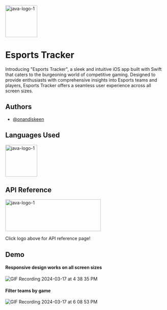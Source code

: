 <img src="https://github.com/onandiskeen/Minesweeper/assets/46636543/b3a43983-2b59-448f-8a58-dce935bccd50" alt="java-logo-1" width="100" height="100"> 

# Esports Tracker

Introducing "Esports Tracker", a sleek and intuitive iOS app built with Swift that caters to the burgeoning world of competitive gaming. Designed to provide enthusiasts with comprehensive insights into Esports teams and players, Esports Tracker offers a seamless user experience across all screen sizes.


## Authors

- [@onandiskeen](https://www.github.com/onandiskeen)

## Languages Used


<img  src="https://developer.apple.com/swift/images/swift-og.png" alt="java-logo-1" width="100" height="100">

## API Reference

<a href = "https://developers.pandascore.co/reference">
  <img  src="https://dka575ofm4ao0.cloudfront.net/pages-transactional_logos/retina/64927/logo.png" alt="java-logo-1" width="300" height="100">
</a>

Click logo above for API reference page!


## Demo

#### Responsive design works on all screen sizes

![GIF Recording 2024-03-17 at 4 38 35 PM](https://github.com/onandiskeen/Minesweeper/assets/46636543/903e68c1-8709-41a3-93ec-c5fd059e4a13)

#### Filter teams by game

![GIF Recording 2024-03-17 at 6 08 53 PM](https://github.com/onandiskeen/EsportsTracker/assets/46636543/d338f2b3-22d5-4401-9135-ce18ba6769e9)
